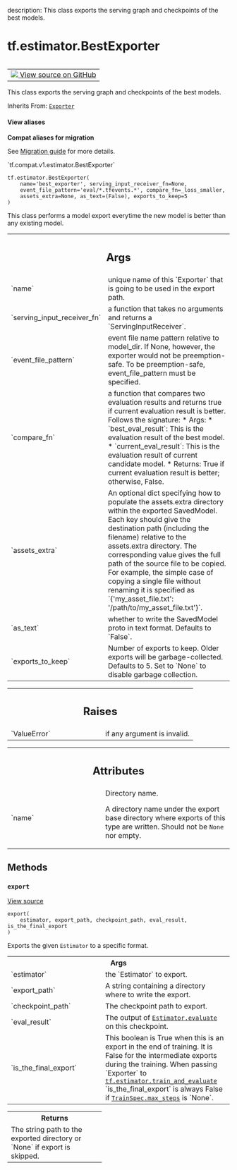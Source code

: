 description: This class exports the serving graph and checkpoints of the best models.

<div itemscope itemtype="http://developers.google.com/ReferenceObject">
<meta itemprop="name" content="tf.estimator.BestExporter" />
<meta itemprop="path" content="Stable" />
<meta itemprop="property" content="__init__"/>
<meta itemprop="property" content="export"/>
</div>

# tf.estimator.BestExporter

<!-- Insert buttons and diff -->

<table class="tfo-notebook-buttons tfo-api nocontent" align="left">
<td>
  <a target="_blank" href="https://github.com/tensorflow/estimator/tree/master/tensorflow_estimator/python/estimator/exporter.py#L164-L365">
    <img src="https://www.tensorflow.org/images/GitHub-Mark-32px.png" />
    View source on GitHub
  </a>
</td>
</table>



This class exports the serving graph and checkpoints of the best models.

Inherits From: [`Exporter`](../../tf/estimator/Exporter.md)

<section class="expandable">
  <h4 class="showalways">View aliases</h4>
  <p>
<b>Compat aliases for migration</b>
<p>See
<a href="https://www.tensorflow.org/guide/migrate">Migration guide</a> for
more details.</p>
<p>`tf.compat.v1.estimator.BestExporter`</p>
</p>
</section>

<pre class="devsite-click-to-copy prettyprint lang-py tfo-signature-link">
<code>tf.estimator.BestExporter(
    name=&#x27;best_exporter&#x27;, serving_input_receiver_fn=None,
    event_file_pattern=&#x27;eval/*.tfevents.*&#x27;, compare_fn=_loss_smaller,
    assets_extra=None, as_text=(False), exports_to_keep=5
)
</code></pre>



<!-- Placeholder for "Used in" -->

This class performs a model export everytime the new model is better than any
existing model.

<!-- Tabular view -->
 <table class="responsive fixed orange">
<colgroup><col width="214px"><col></colgroup>
<tr><th colspan="2"><h2 class="add-link">Args</h2></th></tr>

<tr>
<td>
`name`
</td>
<td>
unique name of this `Exporter` that is going to be used in the
export path.
</td>
</tr><tr>
<td>
`serving_input_receiver_fn`
</td>
<td>
a function that takes no arguments and returns
a `ServingInputReceiver`.
</td>
</tr><tr>
<td>
`event_file_pattern`
</td>
<td>
event file name pattern relative to model_dir. If
None, however, the exporter would not be preemption-safe. To be
preemption-safe, event_file_pattern must be specified.
</td>
</tr><tr>
<td>
`compare_fn`
</td>
<td>
a function that compares two evaluation results and returns
true if current evaluation result is better. Follows the signature:
* Args:
  * `best_eval_result`: This is the evaluation result of the best model.
  * `current_eval_result`: This is the evaluation result of current
    candidate model.
* Returns: True if current evaluation result is better; otherwise,
  False.
</td>
</tr><tr>
<td>
`assets_extra`
</td>
<td>
An optional dict specifying how to populate the assets.extra
directory within the exported SavedModel.  Each key should give the
destination path (including the filename) relative to the assets.extra
directory.  The corresponding value gives the full path of the source
file to be copied.  For example, the simple case of copying a single
file without renaming it is specified as `{'my_asset_file.txt':
  '/path/to/my_asset_file.txt'}`.
</td>
</tr><tr>
<td>
`as_text`
</td>
<td>
whether to write the SavedModel proto in text format. Defaults to
`False`.
</td>
</tr><tr>
<td>
`exports_to_keep`
</td>
<td>
Number of exports to keep.  Older exports will be
garbage-collected.  Defaults to 5.  Set to `None` to disable garbage
collection.
</td>
</tr>
</table>



<!-- Tabular view -->
 <table class="responsive fixed orange">
<colgroup><col width="214px"><col></colgroup>
<tr><th colspan="2"><h2 class="add-link">Raises</h2></th></tr>

<tr>
<td>
`ValueError`
</td>
<td>
if any argument is invalid.
</td>
</tr>
</table>





<!-- Tabular view -->
 <table class="responsive fixed orange">
<colgroup><col width="214px"><col></colgroup>
<tr><th colspan="2"><h2 class="add-link">Attributes</h2></th></tr>

<tr>
<td>
`name`
</td>
<td>
Directory name.

A directory name under the export base directory where exports of
this type are written.  Should not be `None` nor empty.
</td>
</tr>
</table>



## Methods

<h3 id="export"><code>export</code></h3>

<a target="_blank" href="https://github.com/tensorflow/estimator/tree/master/tensorflow_estimator/python/estimator/exporter.py#L279-L307">View source</a>

<pre class="devsite-click-to-copy prettyprint lang-py tfo-signature-link">
<code>export(
    estimator, export_path, checkpoint_path, eval_result, is_the_final_export
)
</code></pre>

Exports the given `Estimator` to a specific format.


<!-- Tabular view -->
 <table class="responsive fixed orange">
<colgroup><col width="214px"><col></colgroup>
<tr><th colspan="2">Args</th></tr>

<tr>
<td>
`estimator`
</td>
<td>
the `Estimator` to export.
</td>
</tr><tr>
<td>
`export_path`
</td>
<td>
A string containing a directory where to write the export.
</td>
</tr><tr>
<td>
`checkpoint_path`
</td>
<td>
The checkpoint path to export.
</td>
</tr><tr>
<td>
`eval_result`
</td>
<td>
The output of <a href="../../tf/compat/v1/estimator/Estimator.md#evaluate"><code>Estimator.evaluate</code></a> on this checkpoint.
</td>
</tr><tr>
<td>
`is_the_final_export`
</td>
<td>
This boolean is True when this is an export in the
end of training.  It is False for the intermediate exports during the
training. When passing `Exporter` to <a href="../../tf/estimator/train_and_evaluate.md"><code>tf.estimator.train_and_evaluate</code></a>
`is_the_final_export` is always False if <a href="../../tf/estimator/TrainSpec.md#max_steps"><code>TrainSpec.max_steps</code></a> is
`None`.
</td>
</tr>
</table>



<!-- Tabular view -->
 <table class="responsive fixed orange">
<colgroup><col width="214px"><col></colgroup>
<tr><th colspan="2">Returns</th></tr>
<tr class="alt">
<td colspan="2">
The string path to the exported directory or `None` if export is skipped.
</td>
</tr>

</table>





